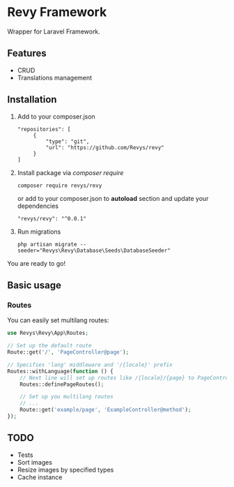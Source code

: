 # Revy Framework

Wrapper for Laravel Framework.

## Features
- CRUD
- Translations management

## Installation

1. Add to your composer.json
    ```
    "repositories": [
         {
             "type": "git",
             "url": "https://github.com/Revys/revy"
         }
    ]
    ```
3. Install package via *composer require*
    ```
    composer require revys/revy
    ```
    or add to your composer.json to **autoload** section and update your dependencies
    ```
    "revys/revy": "^0.0.1"
    ```

4. Run migrations
    ```
    php artisan migrate --seeder="Revys\Revy\Database\Seeds\DatabaseSeeder"
    ```
    
You are ready to go!




## Basic usage

### Routes 
You can easily set multilang routes:
```php
use Revys\Revy\App\Routes;

// Set up the default route
Route::get('/', 'PageController@page');

// Specifies 'lang' middleware and '/{locale}' prefix 
Routes::withLanguage(function () {
    // Next line will set up routes like /{locale}/{page} to PageController@page
    Routes::definePageRoutes();

    // Set up you multilang routes
    // ...
    Route::get('example/page', 'ExampleController@method');
});
```


## TODO
- Tests
- Sort images
- Resize images by specified types
- Cache instance
